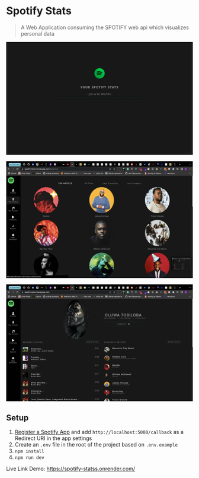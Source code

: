 # Spotify Stats

> A Web Application consuming the SPOTIFY web api which visualizes personal data

![Image](https://github.com/teb111/Spotify-User-Stats/blob/master/frontend/public/spotify.png)

![Image](https://github.com/teb111/Spotify-User-Stats/blob/master/frontend/public/spotify2.png)

![Image](https://github.com/teb111/Spotify-User-Stats/blob/master/frontend/public/spotify3.png)

## Setup

1. [Register a Spotify App](https://developer.spotify.com/dashboard/applications) and add `http://localhost:5000/callback` as a Redirect URI in the app settings
1. Create an `.env` file in the root of the project based on `.env.example`
1. `npm install`
1. `npm run dev`

Live Link Demo: https://spotify-statss.onrender.com/
